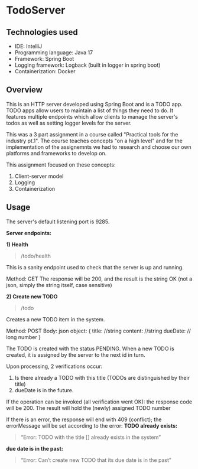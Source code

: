 # TodoServer

## Technologies used

* IDE: IntelliJ
* Programming language: Java 17
* Framework: Spring Boot
* Logging framework: Logback (built in logger in spring boot)
* Containerization: Docker

## Overview

This is an HTTP server developed using Spring Boot and is a TODO app. TODO apps allow users to maintain a list of things they need to do.
It features multiple endpoints which allow clients to manage the server's todos as well as setting logger levels for the server.

This was a 3 part assignment in a course called "Practical tools for the industry pt.1".
The course teaches concepts "on a high level" and for the implementation of the assignemnts we had to research and choose our own platforms and
frameworks to develop on.

This assignment focused on these concepts:
1. Client-server model
2. Logging 
3. Containerization 

## Usage
The server's default listening port is 9285.

**Server endpoints:**

**1) Health**
> /todo/health

This is a sanity endpoint used to check that the server is up and running.

Method: GET
The response will be 200, and the result is the string OK (not a json, simply the string itself, case sensitive)

**2) Create new TODO**
> /todo

Creates a new TODO item in the system. 

Method: POST
Body: json object:
{
    title: <TODO title> //string
    content: <TODO content> //string
    dueDate: <timestamp in millis> // long number
}

The TODO is created with the status PENDING.
When a new TODO is created, it is assigned by the server to the next id in turn.

Upon processing, 2 verifications occur:
1) Is there already a TODO with this title (TODOs are distinguished by their title)
2) dueDate is in the future. 

If the operation can be invoked (all verification went OK): the response code will be 200.
The result will hold the (newly) assigned TODO number

If there is an error, the response will end with 409 (conflict);  the errorMessage will be set according to the error:
**TODO already exists:** 
>“Error: TODO with the title [<TODO title>] already exists in the system”

**due date is in the past:** 
>“Error: Can’t create new TODO that its due date is in the past”
